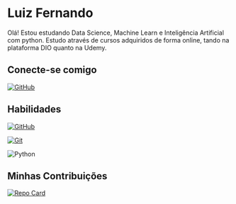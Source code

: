 # Luiz Fernando 

Olá! Estou estudando Data Science, Machine Learn e Inteligência Artificial com python. Estudo através de cursos adquiridos de forma online, tando na plataforma DIO quanto na Udemy.

## Conecte-se comigo

[![GitHub](https://img.shields.io/badge/GitHub-000?style=for-the-badge&logo=GitHub&logoColor=0E76A8)](https://github.com/LuizFRAraujo)

## Habilidades

[![GitHub](https://img.shields.io/badge/GitHub-ec63a1?style=for-the-badge&logo=github&logoColor=ffd)](https://docs.github.com/)

[![Git](https://img.shields.io/badge/Git-ec63a1?style=for-the-badge&logo=git&logoColor=ffd)](https://git-scm.com/doc)

![Python](https://img.shields.io/badge/python-3670A0?style=for-the-badge&logo=python&logoColor=ffdd54)

## Minhas Contribuições

[![Repo Card](https://github-readme-stats.vercel.app/api/pin/?username=AdrianaCCampos&repo=dio-lab-open-source&bg_color=ec63a1&border_color=fff&show_icons=true&icon_color=fff&title_color=fff&text_color=fff)](https://github.com/AdrianaCCampos/dio-lab-oprn-source)
